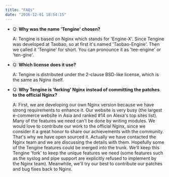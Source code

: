 ```yaml
---
title: "FAQs"
date: "2016-12-01 18:54:15"
---
```



*   Q: **Why was the name 'Tengine' chosen?**

    A: Tengine is based on Nginx which stands for 'Engine-X'. Since Tengine was developed at Taobao, so at first it's named 'Taobao-Engine'. Then we called it 'Tengine' for short. You can pronounce it as 'tee-engine' or 'ten-gine'.

*   Q: **Which license does it use?**

    A: Tengine is distributed under the 2-clause BSD-like license, which is the same as Nginx itself.

*   Q: **Why Tengine is 'forking' Nginx instead of committing the patches to the official Nginx?**

    A: First, we are developing our own Nginx version because we have strong requirements to enhance it. Our website is very busy (the largest e-commerce website in Asia and ranked #14 on Alexa's top sites list). Many of the features we need can't be done by writing modules.
      We would love to contribute our work to the official Nginx, since we consider it a great honor to share our achievements with the community. That's why we have open sourced it. Actually we have contacted the Nginx team and we are discussing the details with them. Hopefully some of the Tengine features could be merged into the trunk. We'll keep this Tengine 'fork' to keep the unique features we need (some features such as the syslog and pipe support are explicitly refused to implement by the Nginx team). Meanwhile, we'll try our best to contribute our patches and bug fixes back to Nginx.
